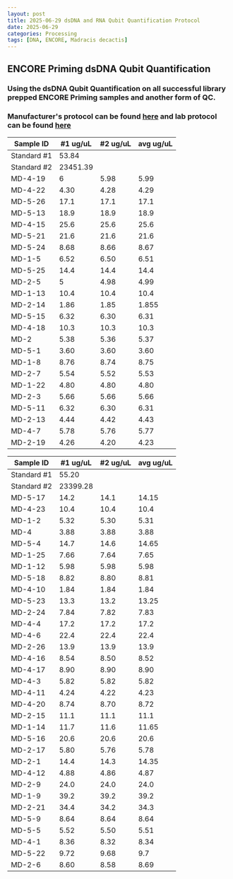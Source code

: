 ```yaml
---
layout: post
title: 2025-06-29 dsDNA and RNA Qubit Quantification Protocol
date: 2025-06-29
categories: Processing
tags: [DNA, ENCORE, Madracis decactis]
---
```


## ENCORE Priming dsDNA Qubit Quantification

### Using the dsDNA Qubit Quantification on all successful library prepped ENCORE Priming samples and another form of QC.

### Manufacturer's protocol can be found [here](https://github.com/flofields/Florence_Putnam_Lab_Notebook/blob/4068f91eeccec460ef74c2a1c7617f3a85335b5d/protocols/MAN0017455_Qubit_1X_dsDNA_HS_Assay_Kit_UG.pdf) and lab protocol can be found [here](https://github.com/flofields/Florence_Putnam_Lab_Notebook/blob/b7725656ec24e76646ef842d6fc135e1e046528c/_posts/2025-06-29-dsDNA-and-RNA-Qubit-Quantification-Protocol.md)


| Sample ID | #1 ug/uL| #2 ug/uL | avg ug/uL
| ------ | ----------- | ------------ | -------- | 
|Standard #1| 53.84| |
|Standard #2| 23451.39| |
| MD-4-19 |    6        |5.98           |  5.99     | 
| MD-4-22|    4.30    |    4.28       |   4.29   | 
| MD-5-26 | 17.1          | 17.1            | 17.1      |
| MD-5-13| 18.9           | 18.9            | 18.9      | 
| MD-4-15| 25.6           | 25.6            | 25.6      | 
| MD-5-21| 21.6           | 21.6            | 21.6      | 
| MD-5-24| 8.68           | 8.66            | 8.67      | 
| MD-1-5| 6.52           | 6.50            | 6.51     | 
| MD-5-25| 14.4           | 14.4            | 14.4      | 
| MD-2-5| 5           | 4.98            | 4.99	|
| MD-1-13| 10.4           | 10.4            | 10.4	|
| MD-2-14| 1.86           | 1.85            | 1.855	|
| MD-5-15| 6.32           | 6.30            | 6.31	|
| MD-4-18| 10.3           | 10.3            | 10.3	|    
| MD-2 |5.38           | 5.36            | 5.37	|
| MD-5-1| 3.60           | 3.60           | 3.60	|
| MD-1-8 | 8.76           | 8.74            | 8.75	|
| MD-2-7| 5.54           | 5.52            | 5.53	|
| MD-1-22| 4.80           | 4.80            | 4.80	|
| MD-2-3| 5.66           | 5.66            | 5.66	|
| MD-5-11| 6.32           | 6.30            | 6.31	|
| MD-2-13| 4.44           | 4.42            | 4.43	|
| MD-4-7 |5.78           | 5.76            |5.77	|
| MD-2-19| 4.26           | 4.20            | 4.23	| 


|Sample ID | #1 ug/uL| #2 ug/uL | avg ug/uL|
| ------ | ----------- | ------------ | -------- |
|Standard #1| 55.20| |
|Standard #2| 23399.28| |
| MD-5-17| 14.2          | 14.1            | 14.15	|
| MD-4-23| 10.4           |10.4            | 10.4	|
| MD-1-2| 5.32           | 5.30  | 5.31    |
|MD-4|3.88|3.88|3.88|
|MD-5-4|14.7|14.6|14.65
|MD-1-25|7.66|7.64|7.65|
|MD-1-12|5.98|5.98|5.98|
|MD-5-18|8.82|8.80|8.81|
|MD-4-10|1.84|1.84|1.84|
|MD-5-23|13.3|13.2|13.25|
|MD-2-24|7.84|7.82|7.83|
|MD-4-4|17.2|17.2|17.2|
|MD-4-6|22.4|22.4|22.4|
|MD-2-26|13.9|13.9|13.9|
|MD-4-16|8.54|8.50|8.52|
|MD-4-17|8.90|8.90|8.90|
|MD-4-3|5.82|5.82|5.82|
|MD-4-11|4.24|4.22|4.23|
|MD-4-20|8.74|8.70|8.72|
|MD-2-15|11.1|11.1|11.1|
|MD-1-14|11.7|11.6|11.65|
|MD-5-16|20.6|20.6|20.6|
|MD-2-17|5.80|5.76|5.78|
|MD-2-1|14.4|14.3|14.35|
|MD-4-12|4.88|4.86|4.87|
|MD-2-9|24.0|24.0|24.0|
|MD-1-9|39.2|39.2|39.2|
|MD-2-21|34.4|34.2|34.3|
|MD-5-9|8.64|8.64|8.64|
|MD-5-5|5.52|5.50|5.51|
|MD-4-1|8.36|8.32|8.34|
|MD-5-22|9.72|9.68|9.7|
|MD-2-6|8.60|8.58|8.69|

